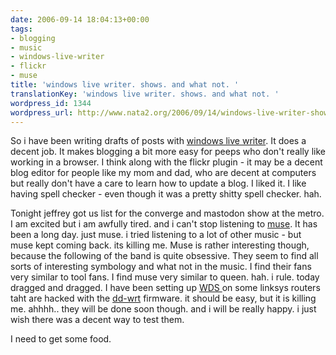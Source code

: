 ```yaml
---
date: 2006-09-14 18:04:13+00:00
tags:
- blogging
- music
- windows-live-writer
- flickr
- muse
title: 'windows live writer. shows. and what not. '
translationKey: 'windows live writer. shows. and what not. '
wordpress_id: 1344
wordpress_url: http://www.nata2.org/2006/09/14/windows-live-writer-shows-and-what-not/
---
```


So i have been writing drafts of posts with <a href="http://www.google.com/url?sa=t&ct=res&cd=1&url=http%3A%2F%2Fwindowslivewriter.spaces.live.com%2F&ei=N-AJRajZMaisYa6xkKoK&sig=__afbfj0mODvsePvWxmbodTq1zXAQ=&sig2=wE8nG2tX6cJTFV6lIT_FKA">windows live writer</a>. It does a decent job. It makes blogging a bit more easy for peeps who don't really like working in a browser. I think along with the flickr plugin - it may be a decent blog editor for people like my mom and dad, who are decent at computers but really don't have a care to learn how to update a blog. I liked it. I like having spell checker - even though it was a pretty shitty spell checker. hah.

Tonight jeffrey got us list for the converge and mastodon show at the metro. I am excited but i am awfully tired. and i can't stop listening to <a href="http://www.musewiki.org/MuseWiki">muse</a>. It has been a long day. just muse. i tried listening to a lot of other music - but muse kept coming back. its killing me. Muse is rather interesting though, because the following of the band is quite obsessive. They seem to find all sorts of interesting symbology and what not in the music. I find their fans very similar to tool fans. I find muse very similar to queen. hah. i rule.
today dragged and dragged. I have been setting up <a href="http://www.dd-wrt.com/wiki/index.php?title=WDS_Linked_router_network">WDS </a>on some linksys routers taht are hacked with the <a href="http://www.dd-wrt.com/dd-wrtv2/index.php">dd-wrt</a> firmware. it should be easy, but it is killing me. ahhhh.. they will be done soon though. and i will be really happy. i just wish there was a decent way to test them.

I need to get some food.